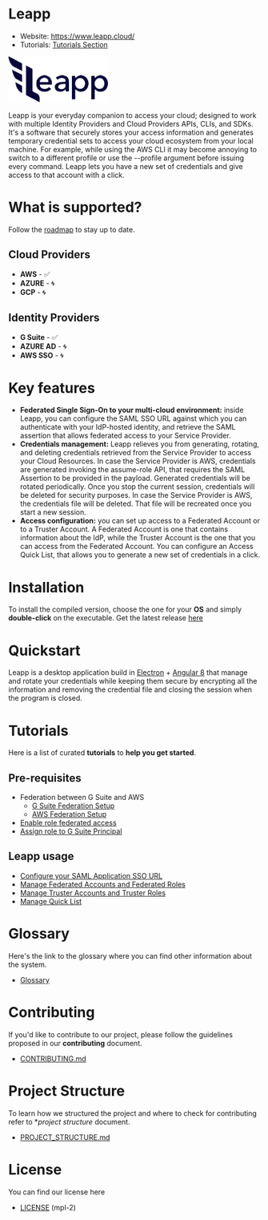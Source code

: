Leapp
=========

- Website: https://www.leapp.cloud/
- Tutorials: [Tutorials Section](#tutorials)


![logo](.github/images/README-1.png)

Leapp is your everyday companion to access your cloud; designed to work with multiple Identity Providers and Cloud Providers APIs, CLIs, and SDKs.
It's a software that securely stores your access information and generates temporary credential sets to access your cloud ecosystem from your local machine.
For example, while using the AWS CLI it may become annoying to switch to a different profile or use the --profile argument before issuing every command. Leapp lets you have a new set of credentials and give access to that account with a click.

# What is supported?

Follow the [roadmap](https://github.com/Noovolari/leapp/projects/1) to stay up to date.

## Cloud Providers
- **AWS** - :white_check_mark:
- **AZURE** - :cyclone:
- **GCP** - :cyclone:

## Identity Providers
- **G Suite** - :white_check_mark:
- **AZURE AD** - :cyclone:
- **AWS SSO** - :cyclone:

# Key features

- **Federated Single Sign-On to your multi-cloud environment:** inside Leapp, you can configure the SAML SSO URL against which you can authenticate with your IdP-hosted identity, and retrieve the SAML assertion that allows federated access to your Service Provider.
- **Credentials management:** Leapp relieves you from generating, rotating, and deleting credentials retrieved from the Service Provider to access your Cloud Resources. In case the Service Provider is AWS, credentials are generated invoking the assume-role API, that requires the SAML Assertion to be provided in the payload. Generated credentials will be rotated periodically. Once you stop the current session, credentials will be deleted for security purposes. In case the Service Provider is AWS, the credentials file will be deleted. That file will be recreated once you start a new session.
- **Access configuration:** you can set up access to a Federated Account or to a Truster Account. A Federated Account is one that contains information about the IdP, while the Truster Account is the one that you can access from the Federated Account. You can configure an Access Quick List, that allows you to generate a new set of credentials in a click.

# Installation

To install the compiled version, choose the one for your **OS** and simply **double-click** on the executable. 
Get the latest release [here](https://github.com/Noovolari/leapp/releases/latest)

# Quickstart

Leapp is a desktop application build in [Electron](https://www.electronjs.org/) + [Angular 8](https://angular.io/) that manage and rotate your credentials while keeping them secure by encrypting all the information and removing the credential file and closing the session when the program is closed.

# Tutorials

Here is a list of curated **tutorials** to **help you get started**.

## Pre-requisites
- Federation between G Suite and AWS
    - [G Suite Federation Setup](.github/tutorials/G_SUITE_FEDERATION_SETUP.md)
    - [AWS Federation Setup](.github/tutorials/AWS_FEDERATION_SETUP.md)
- [Enable role federated access](.github/tutorials/ENABLE_ROLE_FEDERATED_ACCESS.md)
- [Assign role to G Suite Principal](.github/tutorials/ASSIGN_ROLE_TO_G_SUITE_PRINCIPAL.md)

## Leapp usage
- [Configure your SAML Application SSO URL](.github/tutorials/CONFIGURE_YOUR_SAML_APPLICATION_SSO_URL.md)
- [Manage Federated Accounts and Federated Roles](.github/tutorials/MANAGE_FEDERATED_ACCOUNTS_AND_FEDERATED_ROLES.md)
- [Manage Truster Accounts and Truster Roles](.github/tutorials/MANAGE_TRUSTER_ACCOUNTS_AND_TRUSTER_ROLES.md)
- [Manage Quick List](.github/tutorials/MANAGE_QUICK_LIST.md)

# Glossary

Here's the link to the glossary where you can find other information about the system.

- [Glossary](.github/GLOSSARY.md)

# Contributing

If you'd like to contribute to our project, please follow the guidelines proposed in our **contributing** document.

- [CONTRIBUTING.md](./.github/CONTRIBUTING.md)

# Project Structure

To learn how we structured the project and where to check for contributing refer to **project structure* document.

- [PROJECT_STRUCTURE.md](./.github/PROJECT_STRUCTURE.md)

# License

You can find our license here

- [LICENSE](LICENSE) (mpl-2)
